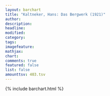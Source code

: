 ```yaml
---
layout: barchart
title: "Kaltneker, Hans: Das Bergwerk (1921)"
author:
description:
headline:
modified:
category:
tags:
imagefeature: 
mathjax: 
chart: 
comments: true
featured: false
list: false
amounttsv: 403.tsv
---
```

{% include barchart.html %}
